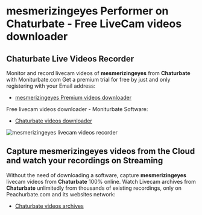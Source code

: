 # mesmerizingeyes Performer on Chaturbate - Free LiveCam videos downloader

## Chaturbate Live Videos Recorder

Monitor and record livecam videos of **mesmerizingeyes** from **Chaturbate** with Moniturbate.com
Get a premium trial for free by just and only registering with your Email address:
* [mesmerizingeyes Premium videos downloader](https://moniturbate.com/request-demo-licence-key.html)

Free livecam videos downloader - Moniturbate Software:
* [Chaturbate videos downloader](https://moniturbate.com/moniturbate-download-software.html)

![mesmerizingeyes livecam videos recorder](https://peachurnet.com/templates/moniturbate-software.png)


## Capture mesmerizingeyes videos from the Cloud and watch your recordings on Streaming

Without the need of downloading a software, capture **mesmerizingeyes** livecam videos from **Chaturbate** 100% online.
Watch Livecam archives from **Chaturbate** unlimitedly from thousands of existing recordings, only on Peachurbate.com and its websites network:
* [Chaturbate videos archives](https://peachurnet.com/)